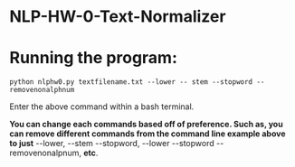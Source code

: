 # NLP-HW-0-Text-Normalizer

# Running the program:

`python nlphw0.py textfilename.txt --lower -- stem --stopword --removenonalphnum`

Enter the above command within a bash terminal.

**You can change each commands based off of preference. Such as, you can remove different commands from the command line example above to just** --lower, --stem --stopword,     --lower --stopword --removenonalpnum, **etc**. 

